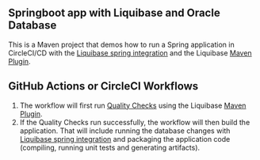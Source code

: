 ## Springboot app with Liquibase and Oracle Database
This is a Maven project that demos how to run a Spring application in CircleCI/CD with the [Liquibase spring integration](https://www.liquibase.org/javadoc/liquibase/integration/spring/SpringLiquibase.html) and the Liquibase [Maven Plugin](https://docs.liquibase.com/tools-integrations/maven/home.html).

## GitHub Actions or CircleCI Workflows
1. The workflow will first run [Quality Checks](https://www.liquibase.com/quality-checks) using the Liquibase [Maven Plugin](https://docs.liquibase.com/tools-integrations/maven/home.html).
2. If the Quality Checks run successfully, the workflow will then build the application.  That will include running the database changes with [Liquibase spring integration](https://www.liquibase.org/javadoc/liquibase/integration/spring/SpringLiquibase.html) and packaging the application code (compiling, running unit tests and generating artifacts).
